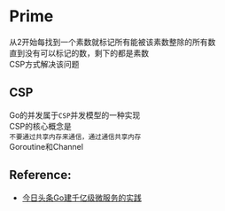 # Prime

从2开始每找到一个素数就标记所有能被该素数整除的所有数  
直到没有可以标记的数，剩下的都是素数  
CSP方式解决该问题

## CSP

Go的并发属于`CSP`并发模型的一种实现  
CSP的核心概念是  
`不要通过共享内存来通信，通过通信共享内存`  
Goroutine和Channel  

## Reference:
* [今日头条Go建千亿级微服务的实践](https://zhuanlan.zhihu.com/p/26695984)